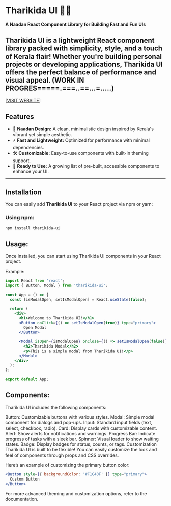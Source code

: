 # Tharikida UI 🚀🔥
**A Naadan React Component Library for Building Fast and Fun UIs**  

Tharikida UI is a lightweight React component library packed with simplicity, style, and a touch of Kerala flair! Whether you're building personal projects or developing applications, Tharikida UI offers the perfect balance of performance and visual appeal.
(WORK IN PROGRES=====.===..==...=.....)
---

[[VISIT WEBSITE](https://tharikida-ui.vercel.app/)]

## Features
- 🥥 **Naadan Design:** A clean, minimalistic design inspired by Kerala's vibrant yet simple aesthetic.  
- ⚡ **Fast and Lightweight:** Optimized for performance with minimal dependencies.  
- 🛠️ **Customizable:** Easy-to-use components with built-in theming support.  
- 🌴 **Ready to Use:** A growing list of pre-built, accessible components to enhance your UI.  

---

## Installation

You can easily add **Tharikida UI** to your React project via npm or yarn:

### Using npm:
```bash
npm install tharikida-ui
```
## Usage:
Once installed, you can start using Tharikida UI components in your React project.

Example:

```jsx
import React from 'react';
import { Button, Modal } from 'tharikida-ui';

const App = () => {
  const [isModalOpen, setIsModalOpen] = React.useState(false);

  return (
    <div>
      <h1>Welcome to Tharikida UI!</h1>
      <Button onClick={() => setIsModalOpen(true)} type="primary">
        Open Modal
      </Button>

      <Modal isOpen={isModalOpen} onClose={() => setIsModalOpen(false)}>
        <h2>Tharikida Modal</h2>
        <p>This is a simple modal from Tharikida UI!</p>
      </Modal>
    </div>
  );
};

export default App;
```
## Components:
Tharikida UI includes the following components:

Button: Customizable buttons with various styles.
Modal: Simple modal component for dialogs and pop-ups.
Input: Standard input fields (text, select, checkbox, radio).
Card: Display cards with customizable content.
Alert: Show alerts for notifications and warnings.
Progress Bar: Indicate progress of tasks with a sleek bar.
Spinner: Visual loader to show waiting states.
Badge: Display badges for status, counts, or tags.
Customization
Tharikida UI is built to be flexible! You can easily customize the look and feel of components through props and CSS overrides.

Here’s an example of customizing the primary button color:

```jsx
<Button style={{ backgroundColor: '#F1C40F' }} type="primary">
  Custom Button
</Button>
```
For more advanced theming and customization options, refer to the documentation.
